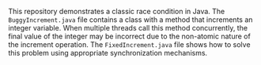 This repository demonstrates a classic race condition in Java. The `BuggyIncrement.java` file contains a class with a method that increments an integer variable.  When multiple threads call this method concurrently, the final value of the integer may be incorrect due to the non-atomic nature of the increment operation. The `FixedIncrement.java` file shows how to solve this problem using appropriate synchronization mechanisms.